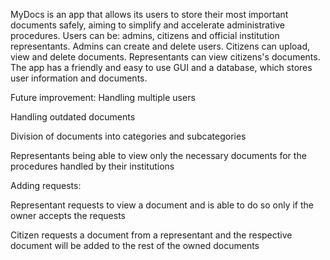 MyDocs is an app that allows its users to store their most important documents safely, aiming to simplify and accelerate administrative procedures.​
Users can be: admins, citizens and official institution representants.
Admins can create and delete users.
Citizens can upload, view and delete documents.
Representants can view citizens's documents.
The app has a friendly and easy to use GUI and a database, which stores user information and documents.

Future improvement:
Handling multiple users​

Handling outdated documents​

Division of documents into categories and subcategories​

Representants being able to view only the necessary documents for the procedures handled by their institutions ​

Adding requests: ​

Representant requests to view a document and is able to do so only if the owner accepts the requests​

Citizen requests a document from a representant and the respective document will be added to the rest of the owned documents​
